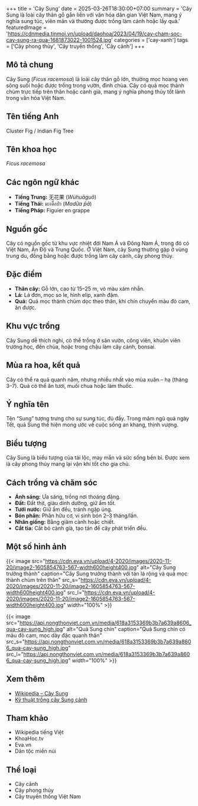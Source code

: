+++
title = 'Cây Sung'
date = 2025-03-26T18:30:00+07:00
summary = 'Cây Sung là loài cây thân gỗ gắn liền với văn hóa dân gian Việt Nam, mang ý nghĩa sung túc, viên mãn và thường được trồng làm cảnh hoặc lấy quả.'
featuredImage = 'https://cdnmedia.tinmoi.vn/upload/daohoa/2023/04/19/cay-cham-soc-cay-sung-ra-qua-1681873022-1001524.jpg'
categories = ['cay-xanh']
tags = ['Cây phong thủy', 'Cây truyền thống', 'Cây cảnh']
+++

## Mô tả chung

Cây Sung (*Ficus racemosa*) là loài cây thân gỗ lớn, thường mọc hoang ven sông suối hoặc được trồng trong vườn, đình chùa. Cây có quả mọc thành chùm trực tiếp trên thân hoặc cành già, mang ý nghĩa phong thủy tốt lành trong văn hóa Việt Nam.

## Tên tiếng Anh

Cluster Fig / Indian Fig Tree

## Tên khoa học

*Ficus racemosa*

## Các ngôn ngữ khác

- **Tiếng Trung:** 无花果 (*Wúhuāguǒ*)
- **Tiếng Thái:** มะเดื่อป่า (*Madư̄a p̄ā*)
- **Tiếng Pháp:** Figuier en grappe

## Nguồn gốc

Cây có nguồn gốc từ khu vực nhiệt đới Nam Á và Đông Nam Á, trong đó có Việt Nam, Ấn Độ và Trung Quốc. Ở Việt Nam, cây Sung thường gặp ở vùng trung du, đồng bằng hoặc được trồng làm cây cảnh, cây phong thủy.

## Đặc điểm

- **Thân cây:** Gỗ lớn, cao từ 15–25 m, vỏ màu xám nhẵn.
- **Lá:** Lá đơn, mọc so le, hình elip, xanh đậm.
- **Quả:** Quả mọc thành chùm dọc theo thân, khi chín chuyển màu đỏ cam, ăn được.

## Khu vực trồng

Cây Sung dễ thích nghi, có thể trồng ở sân vườn, công viên, khuôn viên trường học, đền chùa, hoặc trong chậu làm cây cảnh, bonsai.

## Mùa ra hoa, kết quả

Cây có thể ra quả quanh năm, nhưng nhiều nhất vào mùa xuân – hạ (tháng 3–7). Quả có thể ăn tươi, muối chua hoặc làm thuốc.

## Ý nghĩa tên

Tên “Sung” tượng trưng cho sự sung túc, đủ đầy. Trong mâm ngũ quả ngày Tết, quả Sung thể hiện mong ước về cuộc sống an khang, thịnh vượng.

## Biểu tượng

Cây Sung là biểu tượng của tài lộc, may mắn và sức sống bền bỉ. Được xem là cây phong thủy mang lại vận khí tốt cho gia chủ.

## Cách trồng và chăm sóc

- **Ánh sáng:** Ưa sáng, trồng nơi thoáng đãng.
- **Đất:** Đất thịt, giàu dinh dưỡng, giữ ẩm tốt.
- **Tưới nước:** Giữ ẩm đều, tránh ngập úng.
- **Bón phân:** Phân hữu cơ, vi sinh bón 2–3 tháng/lần.
- **Nhân giống:** Bằng giâm cành hoặc chiết.
- **Cắt tỉa:** Cắt bỏ cành già, tạo tán để cây phát triển đều.

## Một số hình ảnh

{{< image src="https://cdn.eva.vn/upload/4-2020/images/2020-11-20/image2-1605854763-567-width600height400.jpg"
           alt="Cây Sung trưởng thành"
           caption="Cây Sung trưởng thành với tán lá rộng và quả mọc thành chùm trên thân"
           src_s="https://cdn.eva.vn/upload/4-2020/images/2020-11-20/image2-1605854763-567-width600height400.jpg"
           src_l="https://cdn.eva.vn/upload/4-2020/images/2020-11-20/image2-1605854763-567-width600height400.jpg"
           width="100%" >}}

{{< image src="https://api.nongthonviet.com.vn/media/618a3153369b3b7a639a8606_qua-cay-sung_high.jpg"
           alt="Quả Sung chín"
           caption="Quả Sung chín có màu đỏ cam, mọc dày đặc quanh thân"
           src_s="https://api.nongthonviet.com.vn/media/618a3153369b3b7a639a8606_qua-cay-sung_high.jpg"
           src_l="https://api.nongthonviet.com.vn/media/618a3153369b3b7a639a8606_qua-cay-sung_high.jpg"
           width="100%" >}}

## Xem thêm

- [Wikipedia – Cây Sung](https://vi.wikipedia.org/wiki/Sung)
- [Kỹ thuật trồng cây Sung cảnh](https://khoahoc.tv/ky-thuat-trong-va-cham-soc-cay-sung-canh-ra-qua-58057)

## Tham khảo

- Wikipedia tiếng Việt
- KhoaHoc.tv
- Eva.vn
- Dân tộc miền núi

## Thể loại

- Cây cảnh
- Cây phong thủy
- Cây truyền thống Việt Nam
